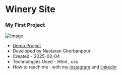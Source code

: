 # Winery Site
### My First Project

![Image](https://github.com/user-attachments/assets/de3ad456-e58d-4156-ab83-afc2ad418510)
 
- [Demo Project](https://nastaranghorbanpour.github.io/MyFirstProject/)
- Developed by Nastaran Ghorbanpour
- Created - 2025-02-04
- Technologies Used - Html , css 
- How to reach me : with my 
[instagram](https://www.instagram.com/nestacode.lab/) and 
[linkedin](https://www.linkedin.com/in/nastaran-ghorbanpour-027a7b349/)
